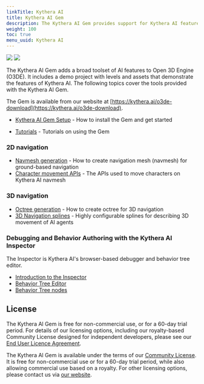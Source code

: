 ```yaml
---
linkTitle: Kythera AI
title: Kythera AI Gem
description: The Kythera AI Gem provides support for Kythera AI features in Open 3D Engine (O3DE), and includes a demo project, levels, and assets that demonstrate the features of Kythera AI.
weight: 100
toc: true
menu_uuid: Kythera AI
---
```


![](/images/user-guide/gems/kythera-ai/kythera-ai-logo-white-800px.png)
![](/images/user-guide/gems/kythera-ai/kythera-ai-level.jpg)

The Kythera AI Gem adds a broad toolset of AI features to Open 3D Engine (O3DE). It includes a demo project with levels and assets that demonstrate the features of Kythera AI. The following topics cover the tools provided with the Kythera AI Gem.

The Gem is available from our website at [https://kythera.ai/o3de-download](https://kythera.ai/o3de-download).



* [Kythera AI Gem Setup](kythera-ai-gem-setup) - How to install the Gem and get started

* [Tutorials](/docs/learning-guide/tutorials/ai/) - Tutorials on using the Gem

### 2D navigation

* [Navmesh generation](navmesh-generation) - How to create navigation mesh (navmesh) for ground-based navigation
* [Character movement APIs](character-movement-apis) - The APIs used to move characters on Kythera AI navmesh

### 3D navigation

* [Octree generation](octree-generation) - How to create octree for 3D navigation
* [3D Navigation splines](navigation-splines-tool) - Highly configurable splines for describing 3D movement of AI agents

### Debugging and Behavior Authoring with the Kythera AI Inspector

The Inspector is Kythera AI's browser-based debugger and behavior tree editor.

* [Introduction to the Inspector](introduction-to-the-inspector)
* [Behavior Tree Editor](behavior-tree-editor)
* [Behavior Tree nodes](behavior-tree-nodes)

## License

The Kythera Al Gem is free for non-commercial use, or for a 60-day trial period. For details of our licensing options, including our royalty-based Community License designed for independent developers, please see our [End User Licence Agreement](https://www.kythera.ai/o3de-eula).

The Kythera Al Gem is available under the terms of our [Community License](https://www.kythera.ai/o3de-eula). It is free for non-commercial use or for a 60-day trial period, while also allowing commercial use based on a royalty. For other licensing options, please contact us via [our website](https://kythera.ai).
